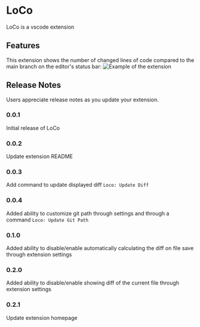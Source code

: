 # LoCo

LoCo is a vscode extension

## Features

This extension shows the number of changed lines of code compared to the main branch on the editor's status bar: ![Example of the extension](https://cdn.elbarae.me/loco-screenshot.png 'Example of the extension')

## Release Notes

Users appreciate release notes as you update your extension.

### 0.0.1

Initial release of LoCo

### 0.0.2

Update extension README

### 0.0.3

Add command to update displayed diff `Loco: Update Diff`

### 0.0.4

Added ability to customize git path through settings and through a command `Loco: Update Git Path`

### 0.1.0

Added ability to disable/enable automatically calculating the diff on file save through extension settings

### 0.2.0

Added ability to disable/enable showing diff of the current file through extension settings

### 0.2.1

Update extension homepage
